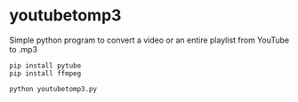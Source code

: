 # youtubetomp3

Simple python program to convert a video or an entire playlist from YouTube to .mp3 

```
pip install pytube
pip install ffmpeg
```
```
python youtubetomp3.py
```
